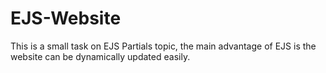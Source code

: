 # EJS-Website
This is a small task on EJS Partials topic, the main advantage of EJS is the website can be dynamically updated easily.
